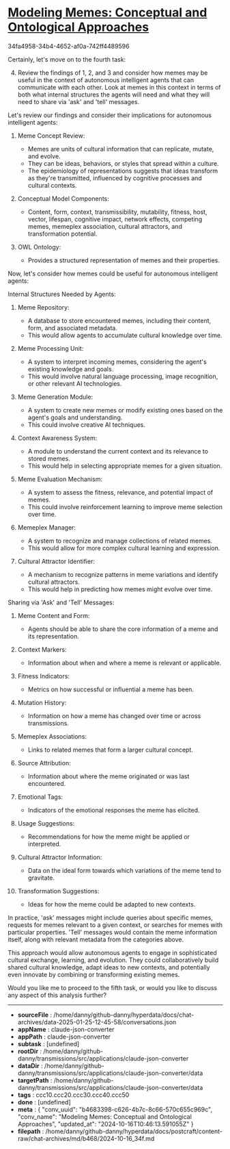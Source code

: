 # [Modeling Memes: Conceptual and Ontological Approaches](https://claude.ai/chat/b4683398-c626-4b7c-8c66-570c655c969c)

34fa4958-34b4-4652-af0a-742ff4489596

 Certainly, let's move on to the fourth task:

4. Review the findings of 1, 2, and 3 and consider how memes may be useful in the context of autonomous intelligent agents that can communicate with each other. Look at memes in this context in terms of both what internal structures the agents will need and what they will need to share via 'ask' and 'tell' messages.

Let's review our findings and consider their implications for autonomous intelligent agents:

1. Meme Concept Review:
   - Memes are units of cultural information that can replicate, mutate, and evolve.
   - They can be ideas, behaviors, or styles that spread within a culture.
   - The epidemiology of representations suggests that ideas transform as they're transmitted, influenced by cognitive processes and cultural contexts.

2. Conceptual Model Components:
   - Content, form, context, transmissibility, mutability, fitness, host, vector, lifespan, cognitive impact, network effects, competing memes, memeplex association, cultural attractors, and transformation potential.

3. OWL Ontology:
   - Provides a structured representation of memes and their properties.

Now, let's consider how memes could be useful for autonomous intelligent agents:

Internal Structures Needed by Agents:

1. Meme Repository:
   - A database to store encountered memes, including their content, form, and associated metadata.
   - This would allow agents to accumulate cultural knowledge over time.

2. Meme Processing Unit:
   - A system to interpret incoming memes, considering the agent's existing knowledge and goals.
   - This would involve natural language processing, image recognition, or other relevant AI technologies.

3. Meme Generation Module:
   - A system to create new memes or modify existing ones based on the agent's goals and understanding.
   - This could involve creative AI techniques.

4. Context Awareness System:
   - A module to understand the current context and its relevance to stored memes.
   - This would help in selecting appropriate memes for a given situation.

5. Meme Evaluation Mechanism:
   - A system to assess the fitness, relevance, and potential impact of memes.
   - This could involve reinforcement learning to improve meme selection over time.

6. Memeplex Manager:
   - A system to recognize and manage collections of related memes.
   - This would allow for more complex cultural learning and expression.

7. Cultural Attractor Identifier:
   - A mechanism to recognize patterns in meme variations and identify cultural attractors.
   - This would help in predicting how memes might evolve over time.

Sharing via 'Ask' and 'Tell' Messages:

1. Meme Content and Form:
   - Agents should be able to share the core information of a meme and its representation.

2. Context Markers:
   - Information about when and where a meme is relevant or applicable.

3. Fitness Indicators:
   - Metrics on how successful or influential a meme has been.

4. Mutation History:
   - Information on how a meme has changed over time or across transmissions.

5. Memeplex Associations:
   - Links to related memes that form a larger cultural concept.

6. Source Attribution:
   - Information about where the meme originated or was last encountered.

7. Emotional Tags:
   - Indicators of the emotional responses the meme has elicited.

8. Usage Suggestions:
   - Recommendations for how the meme might be applied or interpreted.

9. Cultural Attractor Information:
   - Data on the ideal form towards which variations of the meme tend to gravitate.

10. Transformation Suggestions:
    - Ideas for how the meme could be adapted to new contexts.

In practice, 'ask' messages might include queries about specific memes, requests for memes relevant to a given context, or searches for memes with particular properties. 'Tell' messages would contain the meme information itself, along with relevant metadata from the categories above.

This approach would allow autonomous agents to engage in sophisticated cultural exchange, learning, and evolution. They could collaboratively build shared cultural knowledge, adapt ideas to new contexts, and potentially even innovate by combining or transforming existing memes.

Would you like me to proceed to the fifth task, or would you like to discuss any aspect of this analysis further?

---

* **sourceFile** : /home/danny/github-danny/hyperdata/docs/chat-archives/data-2025-01-25-12-45-58/conversations.json
* **appName** : claude-json-converter
* **appPath** : claude-json-converter
* **subtask** : [undefined]
* **rootDir** : /home/danny/github-danny/transmissions/src/applications/claude-json-converter
* **dataDir** : /home/danny/github-danny/transmissions/src/applications/claude-json-converter/data
* **targetPath** : /home/danny/github-danny/transmissions/src/applications/claude-json-converter/data
* **tags** : ccc10.ccc20.ccc30.ccc40.ccc50
* **done** : [undefined]
* **meta** : {
  "conv_uuid": "b4683398-c626-4b7c-8c66-570c655c969c",
  "conv_name": "Modeling Memes: Conceptual and Ontological Approaches",
  "updated_at": "2024-10-16T10:46:13.591055Z"
}
* **filepath** : /home/danny/github-danny/hyperdata/docs/postcraft/content-raw/chat-archives/md/b468/2024-10-16_34f.md